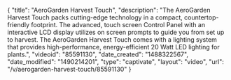 {
    "title": "AeroGarden Harvest Touch",
    "description": "The AeroGarden Harvest Touch packs cutting-edge technology in a compact, countertop-friendly footprint. The advanced, touch screen Control Panel with an interactive LCD display utilizes on screen prompts to guide you from set up to harvest. The AeroGarden Harvest Touch comes with a lighting system that provides high-performance, energy-efficient 20 Watt LED lighting for plants.",
    "videoid": "85591130",
    "date_created": "1488322567",
    "date_modified": "1490214201",
    "type": "captivate",
    "layout": "video",
    "url": "\/v\/aerogarden-harvest-touch\/85591130"
}